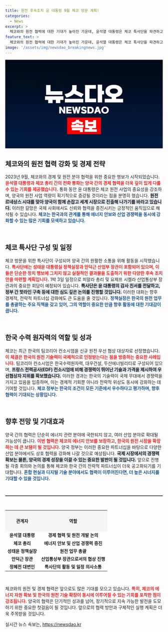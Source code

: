 ```yaml
---
title: 원전 후속조치 윤 대통령 9월 체코 방문 계획!
categories:
  - News
excerpt: >
  체코와의 원전 협력에 대한 기대가 높아진 가운데, 윤석열 대통령은 체코 특사단을 파견하고 원전 프로젝트 후속 조치를 논의하기 위해 9월 방문할 계획입니다. 이번 협력은 양국의 전략적 파트너십을 더욱 강화할 것으로 보입니다!
feature_text: >
  체코와의 원전 협력에 대한 기대가 높아진 가운데, 윤석열 대통령은 체코 특사단을 파견하고 원전 프로젝트 후속 조치를 논의하기 위해 9월 방문할 계획입니다. 이번 협력은 양국의 전략적 파트너십을 더욱 강화할 것으로 보입니다!
image: '/assets/img/newsdao_breakingnews.jpg'
---
```


<p><img src="/assets/img/newsdao_breakingnews.jpg" alt="bookingtag 속보" /></p>

<h2 data-ke-size="size26">체코와의 원전 협력 강화 및 경제 전략</h2>

<p data-ke-size="size16">2023년 9월, 체코와의 경제 및 원전 분야 협력을 위한 중요한 행보가 시작되었습니다. <b><span style="color: #ee2323;">윤석열 대통령과 체코 총리 간의 전화 통화는 양국 간의 경제 협력을 더욱 깊이 있게 다룰 수 있는 기회를 제공했습니다.</span></b> 통화 동안 윤 대통령은 체코 원전 사업의 중요성을 강조하며, 양국의 원전 사업 역량이 획기적으로 증강될 것이라는 점을 분명히 했습니다. <b><span style="background-color: #21538527;">원전 르네상스 시대를 맞아 양국이 함께 손잡고 세계 시장으로 진출해 나가기를 바라고 있습니다.</span></b> 이러한 갈망은 국제 사회에서도 신뢰와 협력을 증진시키는 긍정적인 움직임으로 해석될 수 있습니다. <b><span style="color: #1a5490;">체코는 한국과의 관계를 통해 에너지 안보와 산업 경쟁력을 동시에 강화할 수 있는 많은 기회를 모색하고 있습니다.</span></b></p>

<p data-ke-size="size16">&nbsp;</p>

<h2 data-ke-size="size26">체코 특사단 구성 및 일정</h2>

<p data-ke-size="size16">체코 방문을 위한 특사단이 구성되어 양국 간의 원활한 소통을 위해 활동을 시작했습니다. <b><span style="color: #ee2323;">특사단에는 성태윤 대통령실 정책실장과 안덕근 산업부 장관이 포함되어 있으며, 이들은 단순한 정치 행보에 그치지 않고 실질적인 결과물을 도출하기 위한 다양한 후속 조치안을 마련할 계획입니다.</span></b> 1박 3일 일정으로 피알라 총리 및 요제프 시켈라 산업통상부 장관과의 중요한 회담이 예정되어 있습니다. <b><span style="background-color: #21538527;">특사단은 윤 대통령의 감사 친서를 전달하고, 정부 간 핫라인 구축 등에 대한 심도 깊은 논의를 진행할 것입니다.</span></b> 이러한 대화는 향후 경제적, 전략적 파트너십 강화에도 큰 도움을 줄 것입니다. <b><span style="color: #1a5490;">정책실장은 한국의 원전 업무를 총괄하는 주요 직책을 갖고 있어, 그의 역할이 중요한 만큼 향후 활동에 대한 기대감이 큽니다.</span></b></p>

<p data-ke-size="size16">&nbsp;</p>

<h2 data-ke-size="size26">한국 수력 원자력의 역할 및 성과</h2>

<p data-ke-size="size16">체코는 최근 한국의 팀코리아 컨소시엄을 신규 원전 우선 협상 대상자로 선정했습니다. <b><span style="color: #ee2323;">이 체결은 한국의 원전 기술력이 국제적으로 인정받는다는 점을 방증하는 중요한 사례입니다.</span></b> 팀코리아 컨소시엄은 한국수력원자력, 대우건설, 두산에너빌리티로 구성되어 있으며, <b><span style="background-color: #21538527;">프랑스 전력공사(EDF) 컨소시엄에 비해 경쟁력이 뛰어난 기술과 가격을 제시하여 우선협상자 지위를 확보했습니다.</span></b> 이러한 경과는 한국의 기술력이 국제 무대에서 경쟁력을 가지고 있음을 입증하며, 이는 경제적 기회뿐 아니라 전략적 위상도 동시에 강화하는 데 기여할 것입니다. <b><span style="color: #1a5490;">체코 정부는 한국의 조건이 모든 기준에서 우수하다고 평가하며, 향후 협력이 기대되는 상황입니다.</span></b></p>

<p data-ke-size="size16">&nbsp;</p>

<h2 data-ke-size="size26">향후 전망 및 기대효과</h2>

<p data-ke-size="size16">양국 간의 협력은 단순히 에너지 관련 분야에 국한되지 않고, 여러 산업 분야로 확대될 가능성이 큽니다. <b><span style="color: #ee2323;">이번 협력은 체코의 에너지 안보를 보장하고, 한국의 원전 시장을 확장하는 데 큰 보탬이 될 것입니다.</span></b> 양국 정부는 이러한 중요한 파트너십을 바탕으로 다양한 산업 분야에서도 상호 협력을 강화해 나갈 것으로 예상됩니다. <b><span style="background-color: #21538527;">국제 시장에서의 경쟁력 확보는 물론, 양국의 경제 성장을 이끌 수 있는 중요한 발판이 될 것입니다.</span></b> 앞으로 진행될 각종 회의와 논의를 통해 체코와 한국 간의 전략적 파트너십이 더욱 공고화되기를 기대합니다. <b><span style="color: #1a5490;">혼합 현실과 디지털 기술 분야에서도 협력이 이루어진다면, 더 높은 시너지를 기대할 수 있을 것입니다.</span></b></p>

<p data-ke-size="size16">&nbsp;</p>

<hr style="height: 2px; border: none; background: #333;"/>

<p data-ke-size="size16">&nbsp;</p>

<table style="width: 100%; border-collapse: collapse;">
    <tr>
        <th style="text-align: center; height: 60px; background-color: #f5f5f5;"><b>관계자</b></th>
        <th style="text-align: center; height: 60px; background-color: #f5f5f5;"><b>역할</b></th>
    </tr>
    <tr>
        <td style="text-align: center; height: 17px;"><b>윤석열 대통령</b></td>
        <td style="text-align: center; height: 17px;"><b>경제 협력 및 원전 개발 논의</b></td>
    </tr>
    <tr>
        <td style="text-align: center; height: 17px;"><b>체코 총리</b></td>
        <td style="text-align: center; height: 17px;"><b>에너지 안보 및 산업 경쟁력 증진</b></td>
    </tr>
    <tr>
        <td style="text-align: center; height: 17px;"><b>성태윤 정책실장</b></td>
        <td style="text-align: center; height: 17px;"><b>원전 업무 총괄</b></td>
    </tr>
    <tr>
        <td style="text-align: center; height: 17px;"><b>안덕근 장관</b></td>
        <td style="text-align: center; height: 17px;"><b>산업통상부 장관으로서의 협상 진행</b></td>
    </tr>
    <tr>
        <td style="text-align: center; height: 17px;"><b>정혜전 대변인</b></td>
        <td style="text-align: center; height: 17px;"><b>특사단의 활동 및 일정 의사소통</b></td>
    </tr>
</table>

<p data-ke-size="size16">&nbsp;</p>

<p data-ke-size="size16">체코와의 원전 및 경제 협력은 앞으로도 많은 기대를 모으고 있습니다. <b><span style="color: #ee2323;">특히, 체코의 에너지 자원 확보 및 한국의 원전 기술 확장이 동시에 이루어질 수 있는 기회를 포착한 점이 강조됩니다.</span></b> 양국의 협력은 단기적인 성과를 넘어, 장기적으로 지속 가능한 발전을 도모하기 위한 중요한 첫걸음이 될 것입니다. 앞으로의 협력 방안과 구체적인 실행 계획은 더욱 주목받을 것입니다.</p>
실시간 뉴스 속보는, <a href="https://newsdao.kr" rel="dofollow">https://newsdao.kr</a>


